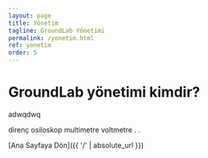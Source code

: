 ```yaml
---
layout: page
title: Yönetim
tagline: GroundLab Yönetimi
permalink: /yonetim.html
ref: yonetim
order: 5
---
```

<h1>GroundLab yönetimi kimdir?</h1>
adwqdwq

direnç
osiloskop
multimetre
voltmetre
.
.


[Ana Sayfaya Dön]({{ '/' | absolute_url }})
